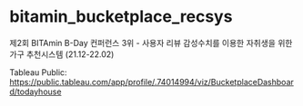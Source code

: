 # bitamin_bucketplace_recsys
제2회 BITAmin B-Day 컨퍼런스 3위 - 사용자 리뷰 감성수치를 이용한 자취생을 위한 가구 추천시스템 (21.12-22.02)

Tableau Public: https://public.tableau.com/app/profile/.74014994/viz/BucketplaceDashboard/todayhouse
